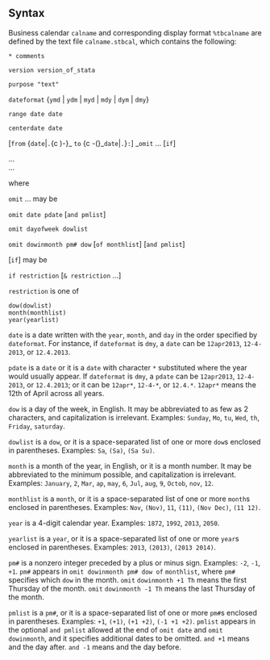 ## Syntax

Business calendar `calname` and corresponding display format
`%tbcalname` are defined by the text file `calname.stbcal`, which
contains the following:

`* comments`

`version version_of_stata`

`purpose "text"`

`dateformat` {`ymd` \| `ydm` \| `myd` \|
`mdy` \| `dym` \| `dmy`}

`range date date`

`centerdate date`

\[`from` {`date`\|`.`<span
options=")-">{c )-}_ `to` <span options="-(">{c
-(}_`date`\|`.`}`:`\]<span
class="nowrap"> _`omit` ... \[`if`\]

...  
...

where

`omit` ... may be

`omit date pdate` \[`and pmlist`\]

`omit dayofweek dowlist`

`omit dowinmonth pm# dow` \[`of monthlist`\] \[`and pmlist`\]

\[`if`\] may be

`if restriction` \[`& restriction` ...\]

`restriction` is one of

`dow(dowlist)`  
`month(monthlist)`  
`year(yearlist)`  

`date` is a date written with the `year`, `month`, and `day` in the
order specified by `dateformat`. For instance, if `dateformat` is `dmy`,
a `date` can be `12apr2013`, `12-4-2013`, or `12.4.2013`.

`pdate` is a `date` or it is a `date` with character `*` substituted
where the year would usually appear. If `dateformat` is `dmy`, a `pdate`
can be `12apr2013`, `12-4-2013`, or `12.4.2013`; or it can be `12apr*`,
`12-4-*`, or `12.4.*`. `12apr*` means the 12th of April across all
years.

`dow` is a day of the week, in English. It may be abbreviated to as few
as 2 characters, and capitalization is irrelevant. Examples: `Sunday`,
`Mo`, `tu`, `Wed`, `th`, `Friday`, `saturday`.

`dowlist` is a `dow`, or it is a space-separated list of one or more
`dow`s enclosed in parentheses. Examples: `Sa`, `(Sa)`, `(Sa Su)`.

`month` is a month of the year, in English, or it is a month number. It
may be abbreviated to the minimum possible, and capitalization is
irrelevant. Examples: `January`, `2`, `Mar`, `ap`, `may`, `6`, `Jul`,
`aug`, `9`, `Octob`, `nov`, `12`.

`monthlist` is a `month`, or it is a space-separated list of one or more
`month`s enclosed in parentheses. Examples: `Nov`, `(Nov)`, `11`,
`(11)`, `(Nov Dec)`, `(11 12)`.

`year` is a 4-digit calendar year. Examples: `1872`, `1992`, `2013`,
`2050`.

`yearlist` is a `year`, or it is a space-separated list of one or more
`year`s enclosed in parentheses. Examples: `2013`, `(2013)`,
`(2013 2014)`.

`pm#` is a nonzero integer preceded by a plus or minus sign. Examples:
`-2`, `-1`, `+1`. `pm#` appears in `omit dowinmonth pm# dow of`
`monthlist`, where `pm#` specifies which `dow` in the month. `omit`
`dowinmonth +1 Th` means the first Thursday of the month. `omit`
`dowinmonth -1 Th` means the last Thursday of the month.

`pmlist` is a `pm#`, or it is a space-separated list of one or more
`pm#`s enclosed in parentheses. Examples: `+1`, `(+1)`, `(+1 +2)`,
`(-1 +1 +2)`. `pmlist` appears in the optional `and pmlist` allowed at
the end of `omit date` and `omit dowinmonth`, and it specifies
additional dates to be omitted. `and +1` means and the day after.
`and -1` means and the day before.
